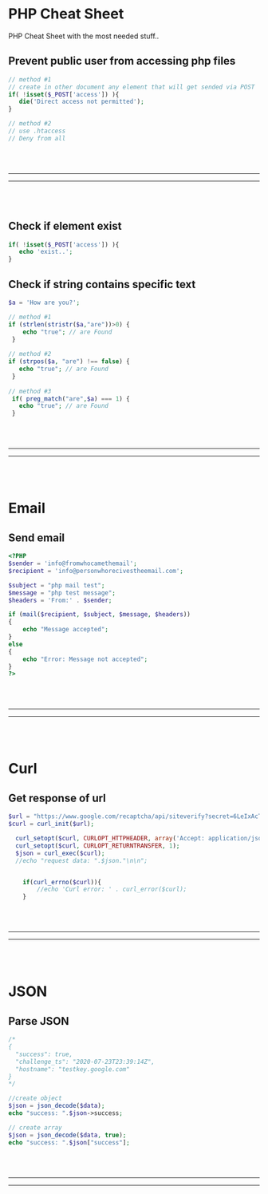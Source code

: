 # PHP Cheat Sheet
PHP Cheat Sheet with the most needed stuff..



## Prevent public user from accessing php files
```php
// method #1
// create in other document any element that will get sended via POST
if( !isset($_POST['access']) ){
   die('Direct access not permitted');
}

// method #2
// use .htaccess
// Deny from all
```




<br />
<br />


 _____________________________________________________
 _____________________________________________________


<br />
<br />

## Check if element exist
```php
if( !isset($_POST['access']) ){
   echo 'exist..';
}
```


## Check if string contains specific text
```php
$a = 'How are you?';

// method #1
if (strlen(stristr($a,"are"))>0) {
    echo "true"; // are Found
 } 
 
// method #2
if (strpos($a, "are") !== false) {
   echo "true"; // are Found
 }
 
// method #3
 if( preg_match("are",$a) === 1) {
   echo "true"; // are Found
 }
```


<br />
<br />


 _____________________________________________________
 _____________________________________________________


<br />
<br />


# Email

## Send email
```php
<?PHP
$sender = 'info@fromwhocamethemail';
$recipient = 'info@personwhorecivestheemail.com';

$subject = "php mail test";
$message = "php test message";
$headers = 'From:' . $sender;

if (mail($recipient, $subject, $message, $headers))
{
    echo "Message accepted";
}
else
{
    echo "Error: Message not accepted";
}
?>

```  



<br />
<br />


 _____________________________________________________
 _____________________________________________________


<br />
<br />

# Curl

## Get response of url
```php
$url = "https://www.google.com/recaptcha/api/siteverify?secret=6LeIxAcTAAAAAGG-vFI1TnRWxMZNFuojJ4WifJWe&response=".$captcha."&remoteip=".$_SERVER['REMOTE_ADDR'];
$curl = curl_init($url);

  curl_setopt($curl, CURLOPT_HTTPHEADER, array('Accept: application/json'));
  curl_setopt($curl, CURLOPT_RETURNTRANSFER, 1);
  $json = curl_exec($curl);
  //echo "request data: ".$json."\n\n";


    if(curl_errno($curl)){
        //echo 'Curl error: ' . curl_error($curl);
    }

```  



<br />
<br />


 _____________________________________________________
 _____________________________________________________


<br />
<br />

# JSON

## Parse JSON

```php
/*
{
  "success": true,
  "challenge_ts": "2020-07-23T23:39:14Z",
  "hostname": "testkey.google.com"
}
*/

//create object
$json = json_decode($data);
echo "success: ".$json->success;

// create array
$json = json_decode($data, true);
echo "success: ".$json["success"];
```

<br />
<br />


 _____________________________________________________
 _____________________________________________________


<br />
<br />
